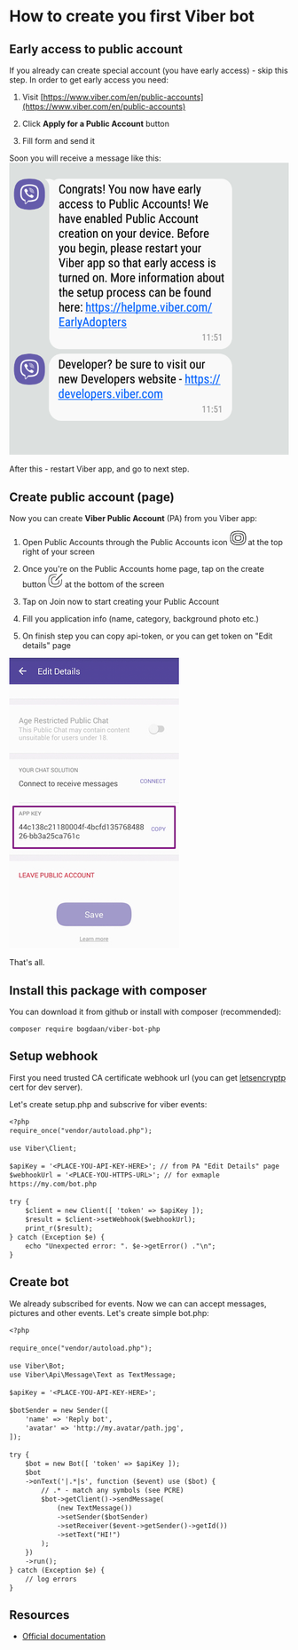# How to create you first Viber bot


## Early access to public account

If you already can create special account (you have early access) - skip this step. In order to get early access you need:

1. Visit [https://www.viber.com/en/public-accounts](https://www.viber.com/en/public-accounts)

2. Click **Apply for a Public Account** button

3. Fill form and send it

Soon you will receive a message like this:
![Early access to PA](i-get-access.jpg)

After this - restart Viber app, and go to next step.


## Create public account (page)

Now you can create **Viber Public Account** (PA) from you Viber app:

1. Open Public Accounts through the Public Accounts icon ![button view](i-public_account_button.png) at the top right of your screen

2. Once you're on the Public Accounts home page, tap on the create button ![button view](i-create_button.png) at the bottom of the screen

3. Tap on Join now to start creating your Public Account

4. Fill you application info (name, category, background photo etc.)

5. On finish step you can copy api-token, or you can get token on "Edit details" page

![authToken](i-authToken.jpg)

That's all.

## Install this package with composer

You can download it from github or install with composer (recommended):
```
composer require bogdaan/viber-bot-php
```

## Setup webhook

First you need trusted CA certificate webhook url (you can get [letsencryptp](https://letsencrypt.org) cert for dev server).

Let's create setup.php and subscrive for viber events:
```
<?php
require_once("vendor/autoload.php");

use Viber\Client;

$apiKey = '<PLACE-YOU-API-KEY-HERE>'; // from PA "Edit Details" page
$webhookUrl = '<PLACE-YOU-HTTPS-URL>'; // for exmaple https://my.com/bot.php

try {
    $client = new Client([ 'token' => $apiKey ]);
    $result = $client->setWebhook($webhookUrl);
    print_r($result);    
} catch (Exception $e) {
    echo "Unexpected error: ". $e->getError() ."\n";
}
```

## Create bot

We already subscribed for events. Now we can can accept messages, pictures and other events. Let's create simple bot.php:

```
<?php

require_once("vendor/autoload.php");

use Viber\Bot;
use Viber\Api\Message\Text as TextMessage;

$apiKey = '<PLACE-YOU-API-KEY-HERE>';

$botSender = new Sender([
    'name' => 'Reply bot',
    'avatar' => 'http://my.avatar/path.jpg',
]);

try {
    $bot = new Bot([ 'token' => $apiKey ]);
    $bot
    ->onText('|.*|s', function ($event) use ($bot) {
        // .* - match any symbols (see PCRE)
        $bot->getClient()->sendMessage(
            (new TextMessage())
            ->setSender($botSender)
            ->setReceiver($event->getSender()->getId())
            ->setText("HI!")
        );
    })
    ->run();
} catch (Exception $e) {
    // log errors
}

```

## Resources

- [Official documentation](https://developers.viber.com/public-accounts/index.html)
